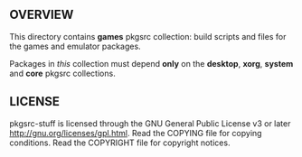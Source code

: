 OVERVIEW
--------
This directory contains **games** pkgsrc collection: build scripts and
files for the games and emulator packages.

Packages in _this_ collection must depend **only** on the **desktop**,
**xorg**, **system** and **core** pkgsrc collections.


LICENSE
-------
pkgsrc-stuff is licensed through the GNU General Public License v3 or
later <http://gnu.org/licenses/gpl.html>.
Read the COPYING file for copying conditions.
Read the COPYRIGHT file for copyright notices.
